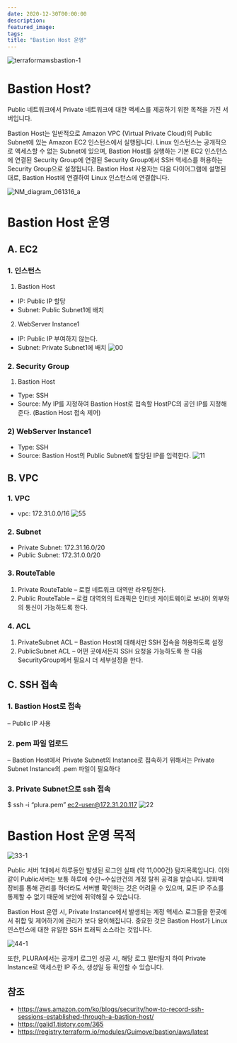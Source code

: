 ```yaml
---
date: 2020-12-30T00:00:00
description: 
featured_image: 
tags: 
title: "Bastion Host 운영"
---
```


![terraformawsbastion-1](https://github.com/user-attachments/assets/15b39548-c2ed-43fe-86f4-e4335f39f88d)

# Bastion Host?
Public 네트워크에서 Private 네트워크에 대한 액세스를 제공하기 위한 목적을 가진 서버입니다.

Bastion Host는 일반적으로 Amazon VPC (Virtual Private Cloud)의 Public Subnet에 있는 Amazon EC2 인스턴스에서 실행됩니다.
Linux 인스턴스는 공개적으로 액세스할 수 없는 Subnet에 있으며,  Bastion Host를 실행하는 기본 EC2 인스턴스에 연결된 Security Group에 연결된 Security Group에서 SSH 액세스를 허용하는 Security Group으로 설정됩니다.
Bastion Host 사용자는 다음 다이어그램에 설명된대로, Bastion Host에 연결하여 Linux 인스턴스에 연결합니다.

![NM_diagram_061316_a](https://github.com/user-attachments/assets/0972fe30-7d5e-4e92-a1a5-81d603a1e4e0)

# Bastion Host 운영
## A. EC2
### 1. 인스턴스
1) Bastion Host
* IP: Public IP 할당
* Subnet: Public Subnet1에 배치

2) WebServer Instance1
* IP: Public IP 부여하지 않는다.
* Subnet: Private Subnet1에 배치
![00](https://github.com/user-attachments/assets/abec3ff3-5c70-461e-be3d-a6c6de9db1b8)

### 2. Security Group
1) Bastion Host
* Type: SSH
* Source: My IP를 지정하여 Bastion Host로 접속할 HostPC의 공인 IP를 지정해준다. (Bastion Host 접속 제어)

### 2) WebServer Instance1
* Type: SSH
* Source: Bastion Host의 Public Subnet에 할당된 IP를 입력한다.
![11](https://github.com/user-attachments/assets/d8ebbe8a-1fcf-4256-8ede-49b746b4afa1)

## B. VPC
### 1. VPC
* vpc: 172.31.0.0/16
![55](https://github.com/user-attachments/assets/d27ef032-09be-41ca-8049-a8dc95e301b7)

### 2. Subnet
* Private Subnet: 172.31.16.0/20
* Public Subnet: 172.31.0.0/20

### 3. RouteTable
1) Private RouteTable
– 로컬 네트워크 대역만 라우팅한다.
2) Public RouteTable
– 로컬 대역외의 트래픽은 인터넷 게이트웨이로 보내어 외부와의 통신이 가능하도록 한다.

### 4. ACL
1) PrivateSubnet ACL
– Bastion Host에 대해서만 SSH 접속을 허용하도록 설정
2) PublicSubnet ACL
– 어떤 곳에서든지 SSH 요청을 가능하도록 한 다음 SecurityGroup에서 필요시 더 세부설정을 한다.

## C. SSH 접속
### 1. Bastion Host로 접속
– Public IP 사용

### 2. pem 파일 업로드
– Bastion Host에서 Private Subnet의 Instance로 접속하기 위해서는 Private Subnet Instance의 .pem 파일이 필요하다

### 3. Private Subnet으로 ssh 접속
$ ssh -i “plura.pem” ec2-user@172.31.20.117
![22](https://github.com/user-attachments/assets/c76591b9-caf7-474d-9445-3d7e8425ff34)

# Bastion Host 운영 목적

![33-1](https://github.com/user-attachments/assets/c3f207b3-abf3-4abb-b44f-72d750646247)

Public 서버 1대에서 하루동안 발생된 로그인 실패 (약 11,000건) 탐지목록입니다. 이와 같이 Public서버는 보통 하루에 수만~수십만건의 계정 탈취 공격을 받습니다.
방화벽 장비를 통해 관리를 하더라도 서버별 확인하는 것은 어려울 수 있으며, 모든 IP 주소를 통제할 수 없기 때문에 보안에 취약해질 수 있습니다.

Bastion Host 운영 시, Private Instance에서 발생되는 계정 액세스 로그들을 한곳에서 취합 및 제어하기에 관리가 보다 용이해집니다.
중요한 것은 Bastion Host가 Linux 인스턴스에 대한 유일한 SSH 트래픽 소스라는 것입니다.

![44-1](https://github.com/user-attachments/assets/07a841a2-7b47-48c7-b254-d244842407ad)

또한, PLURA에서는 공개키 로그인 성공 시, 해당 로그 필터탐지 하여 Private Instance로 액세스한 IP 주소, 생성일 등 확인할 수 있습니다.

## 참조
* https://aws.amazon.com/ko/blogs/security/how-to-record-ssh-sessions-established-through-a-bastion-host/
* https://galid1.tistory.com/365
* https://registry.terraform.io/modules/Guimove/bastion/aws/latest



